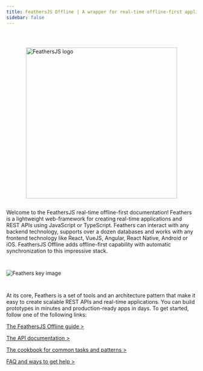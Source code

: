 ```yaml
---
title: FeathersJS Offline | A wrapper for real-time offline-first applications
sidebar: false
---
```



<img style="display:block; width: 400px; margin: 0 auto; margin-top: 4em; margin-bottom: 2em;" src="/img/feathers-logo-wide.png" alt="FeathersJS logo" />


Welcome to the FeathersJS real-time offline-first documentation! Feathers is a lightweight web-framework for creating real-time applications and REST APIs using JavaScript or TypeScript. Feathers can interact with any backend technology, supports over a dozen databases and works with any frontend technology like React, VueJS, Angular, React Native, Android or iOS. FeathersJS Offline adds offline-first capability with automatic synchronization to this impressive stack.

<img style="margin: 2em 0;" src="/img/key-image-horizontal.png" alt="Feathers key image">

At its core, Feathers is a set of tools and an architecture pattern that make it easy to create scalable REST APIs and real-time applications. You can build prototypes in minutes and production-ready apps in days. To get started, follow one of the following links:

[The FeathersJS Offline guide >](./guides/readme.md)

[The API documentation >](./api/readme.md)

[The cookbook for common tasks and patterns >](./cookbook/readme.md)

[FAQ and ways to get help >](./help/readme.md)
